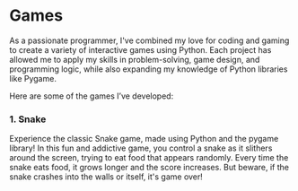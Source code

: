 # Games
As a passionate programmer, I've combined my love for coding and gaming to create a variety of interactive games using Python. Each project has allowed me to apply my skills in problem-solving, game design, and programming logic, while also expanding my knowledge of Python libraries like Pygame.

Here are some of the games I’ve developed:
<h3>1. Snake</h3>
Experience the classic Snake game, made using Python and the pygame library! In this fun and addictive game, you control a snake as it slithers around the screen, trying to eat food that appears randomly. Every time the snake eats food, it grows longer and the score increases. But beware, if the snake crashes into the walls or itself, it's game over!
